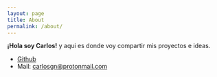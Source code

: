 ```yaml
---
layout: page
title: About
permalink: /about/
---
```

**¡Hola soy Carlos!** y aqui es donde voy compartir mis proyectos e ideas. 

* [Github](https://github.com/carlosgabnav)
* Mail: carlosgn@protonmail.com
